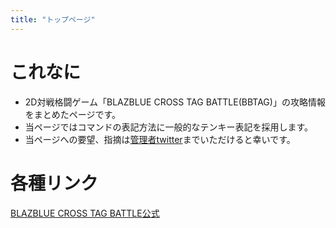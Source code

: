 ```yaml
---
title: "トップページ"
---
```

# これなに
- 2D対戦格闘ゲーム「BLAZBLUE CROSS TAG BATTLE(BBTAG)」の攻略情報をまとめたページです。
- 当ページではコマンドの表記方法に一般的なテンキー表記を採用します。
- 当ページへの要望、指摘は[管理者twitter](https://twitter.com/ptrst102)までいただけると幸いです。

# 各種リンク
[BLAZBLUE CROSS TAG BATTLE公式](https://www.blazblue.jp/tag/)
